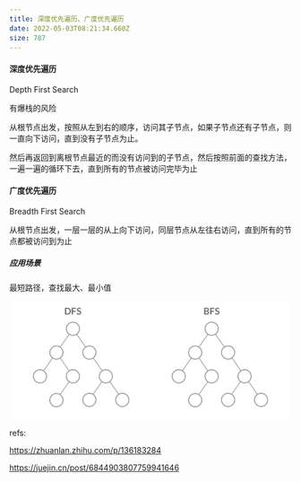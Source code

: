 ```yaml
---
title: 深度优先遍历、广度优先遍历
date: 2022-05-03T08:21:34.660Z
size: 787
---
```

#### 深度优先遍历

Depth First Search

有爆栈的风险

从根节点出发，按照从左到右的顺序，访问其子节点，如果子节点还有子节点，则一直向下访问，直到没有子节点为止。

然后再返回到离根节点最近的而没有访问到的子节点，然后按照前面的查找方法，一遍一遍的循环下去，直到所有的节点被访问完毕为止

#### 广度优先遍历

Breadth First Search

从根节点出发，一层一层的从上向下访问，同层节点从左往右访问，直到所有的节点都被访问到为止

##### 应用场景

最短路径，查找最大、最小值

![dfs&bfs](../../public/algorithm/dfs&bfs.gif)

refs:

https://zhuanlan.zhihu.com/p/136183284

https://juejin.cn/post/6844903807759941646
